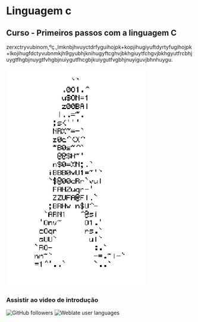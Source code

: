 # Linguagem c
## Curso - Primeiros passos com a linguagem C
zerxctryvubinom,ºç.,lmknbjhvuyctdrfyguihojpk+kopjihugiyuftdyrtyfugihojpk+lkojihugfdctyvubnmkjh9gyubhjknihugyftcghvjbkhgiuytfchgvjbkhgyutfrcbhjuygtfhgbjnuygtfvhgbjnuiygutfhcgbjkuiygutfvgbhjnuyiguvjbhnhuygu.

![Homem letra](https://github.com/LeandroLima8/ProjetoTeste/blob/main/Homem%20letra.gif)
### Assistir ao video de introdução 

![GitHub followers](https://img.shields.io/github/followers/LeandroLima8?style=social)
![Weblate user languages](https://img.shields.io/weblate/user/LeandroLima8/languages)
